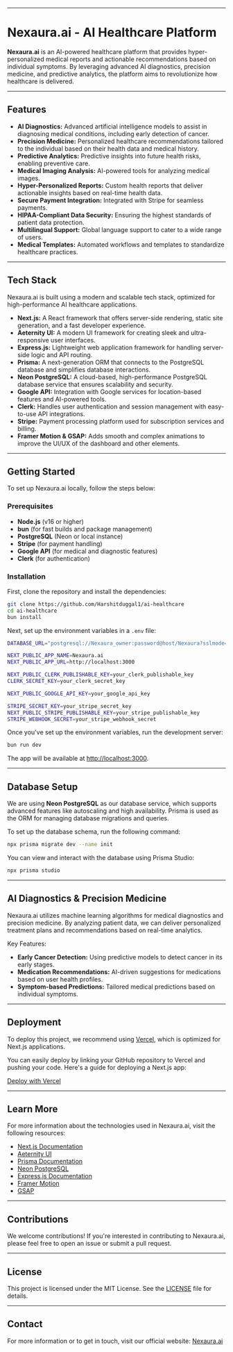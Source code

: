 
---

# Nexaura.ai - AI Healthcare Platform

**Nexaura.ai** is an AI-powered healthcare platform that provides hyper-personalized medical reports and actionable recommendations based on individual symptoms. By leveraging advanced AI diagnostics, precision medicine, and predictive analytics, the platform aims to revolutionize how healthcare is delivered.

---

## Features

- **AI Diagnostics:** Advanced artificial intelligence models to assist in diagnosing medical conditions, including early detection of cancer.
- **Precision Medicine:** Personalized healthcare recommendations tailored to the individual based on their health data and medical history.
- **Predictive Analytics:** Predictive insights into future health risks, enabling preventive care.
- **Medical Imaging Analysis:** AI-powered tools for analyzing medical images.
- **Hyper-Personalized Reports:** Custom health reports that deliver actionable insights based on real-time health data.
- **Secure Payment Integration:** Integrated with Stripe for seamless payments.
- **HIPAA-Compliant Data Security:** Ensuring the highest standards of patient data protection.
- **Multilingual Support:** Global language support to cater to a wide range of users.
- **Medical Templates:** Automated workflows and templates to standardize healthcare practices.

---

## Tech Stack

Nexaura.ai is built using a modern and scalable tech stack, optimized for high-performance AI healthcare applications.

- **Next.js:** A React framework that offers server-side rendering, static site generation, and a fast developer experience.
- **Aeternity UI:** A modern UI framework for creating sleek and ultra-responsive user interfaces.
- **Express.js:** Lightweight web application framework for handling server-side logic and API routing.
- **Prisma:** A next-generation ORM that connects to the PostgreSQL database and simplifies database interactions.
- **Neon PostgreSQL:** A cloud-based, high-performance PostgreSQL database service that ensures scalability and security.
- **Google API:** Integration with Google services for location-based features and AI-powered tools.
- **Clerk:** Handles user authentication and session management with easy-to-use API integrations.
- **Stripe:** Payment processing platform used for subscription services and billing.
- **Framer Motion & GSAP:** Adds smooth and complex animations to improve the UI/UX of the dashboard and other elements.

---

## Getting Started

To set up Nexaura.ai locally, follow the steps below:

### Prerequisites
- **Node.js** (v16 or higher)
- **bun** (for fast builds and package management)
- **PostgreSQL** (Neon or local instance)
- **Stripe** (for payment handling)
- **Google API** (for medical and diagnostic features)
- **Clerk** (for authentication)

### Installation

First, clone the repository and install the dependencies:

```bash
git clone https://github.com/Harshitduggal1/ai-healthcare
cd ai-healthcare
bun install
```

Next, set up the environment variables in a `.env` file:

```bash
DATABASE_URL="postgresql://Nexaura_owner:password@host/Nexaura?sslmode=require"

NEXT_PUBLIC_APP_NAME=Nexaura.ai
NEXT_PUBLIC_APP_URL=http://localhost:3000

NEXT_PUBLIC_CLERK_PUBLISHABLE_KEY=your_clerk_publishable_key
CLERK_SECRET_KEY=your_clerk_secret_key

NEXT_PUBLIC_GOOGLE_API_KEY=your_google_api_key

STRIPE_SECRET_KEY=your_stripe_secret_key
NEXT_PUBLIC_STRIPE_PUBLISHABLE_KEY=your_stripe_publishable_key
STRIPE_WEBHOOK_SECRET=your_stripe_webhook_secret
```

Once you've set up the environment variables, run the development server:

```bash
bun run dev
```

The app will be available at [http://localhost:3000](http://localhost:3000).

---

## Database Setup

We are using **Neon PostgreSQL** as our database service, which supports advanced features like autoscaling and high availability. Prisma is used as the ORM for managing database migrations and queries.

To set up the database schema, run the following command:

```bash
npx prisma migrate dev --name init
```

You can view and interact with the database using Prisma Studio:

```bash
npx prisma studio
```

---

## AI Diagnostics & Precision Medicine

Nexaura.ai utilizes machine learning algorithms for medical diagnostics and precision medicine. By analyzing patient data, we can deliver personalized treatment plans and recommendations based on real-time analytics.

Key Features:
- **Early Cancer Detection:** Using predictive models to detect cancer in its early stages.
- **Medication Recommendations:** AI-driven suggestions for medications based on user health profiles.
- **Symptom-based Predictions:** Tailored medical predictions based on individual symptoms.

---

## Deployment

To deploy this project, we recommend using [Vercel](https://vercel.com), which is optimized for Next.js applications.

You can easily deploy by linking your GitHub repository to Vercel and pushing your code. Here's a guide for deploying a Next.js app:

[Deploy with Vercel](https://vercel.com/docs/concepts/deployments)

---

## Learn More

For more information about the technologies used in Nexaura.ai, visit the following resources:

- [Next.js Documentation](https://nextjs.org/docs)
- [Aeternity UI](https://aeternity-ui.com/docs)
- [Prisma Documentation](https://prisma.io/docs)
- [Neon PostgreSQL](https://neon.tech/docs)
- [Express.js Documentation](https://expressjs.com/)
- [Framer Motion](https://www.framer.com/motion/)
- [GSAP](https://greensock.com/gsap/)

--- 

## Contributions

We welcome contributions! If you're interested in contributing to Nexaura.ai, please feel free to open an issue or submit a pull request.

---

## License

This project is licensed under the MIT License. See the [LICENSE](LICENSE) file for details.

---

## Contact

For more information or to get in touch, visit our official website: [Nexaura.ai](http://nexaura.ai)

